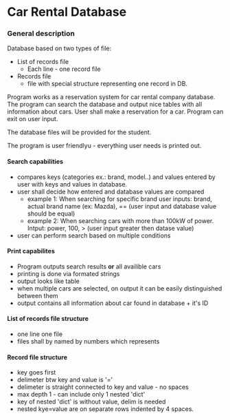 # Car Rental Database

### General description
Database based on two types of file:
- List of records file
    - Each line - one record file
- Records file
    - file with special structure representing one record in DB.

Program works as a reservation system for car rental company database. The program can search the database and output nice tables with all information about cars.
User shall make a reservation for a car. Program can exit on user input.

The database files will be provided for the student.

The program is user friendlyu - everything user needs is printed out.

#### Search capabilities
- compares keys (categories ex.:  brand, model..) and values entered by user with keys and values in database. 
- user shall decide how entered and database values are compared
    - example 1: When searching for specific brand user inputs: brand, actual brand name (ex: Mazda), == (user input and database value should be equal)
    - example 2: When searching cars with more than 100kW of power. Intput: power, 100, > (user input greater then datase value)  
- user can perform search based on multiple conditions 

#### Print capabilites
- Program outputs search results **or** all availible cars
- printing is done via formated strings
- output looks like table
- when multiple cars are selected, on output it can be easily distinguished between them
- output contains all information about car found in database + it's ID

#### List of records file structure
- one line one file
- files shall by named by numbers which represents 

#### Record file structure
 - key goes first
 - delimeter btw key and value is '='
 - delimeter is straight connected to key and value - no spaces
 - max depth 1 - can include only 1 nested 'dict'
 - key of nested 'dict' is without value, delim is needed
 - nested kye=value are on separate rows indented by 4 spaces.
 
  
